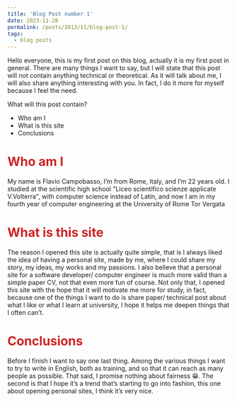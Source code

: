 ```yaml
---
title: 'Blog Post number 1'
date: 2023-11-28
permalink: /posts/2013/11/blog-post-1/
tags:
  - blog posts
---
```


Hello everyone, this is my first post on this blog, actually it is my first post in general. There are many things I want to say, but I will state that this post will not contain anything technical or theoretical. As it will talk about me, I will also share anything interesting with you. In fact, I do it more for myself because I feel the need.

What will this post contain?
- Who am I
- What is this site
- Conclusions

<span style="color: #ce2323">Who am I</span>
======
My name is Flavio Campobasso, I’m from Rome, Italy, and I’m 22 years old. I studied at the scientific high school "Liceo scientifico scienze applicate V.Volterra", with computer science instead of Latin, and now I am in my fourth year of computer engineering at the University of Rome Tor Vergata

<span style="color: #ce2323">What is this site</span>
======

The reason I opened this site is actually quite simple, that is I always liked the idea of having a personal site, made by me, where I could share my story, my ideas, my works and my passions. I also believe that a personal site for a software developer/ computer engineer is much more valid than a simple paper CV, not that even more fun of course. Not only that, I opened this site with the hope that it will motivate me more for study, in fact, because one of the things I want to do is share paper/ technical post about what I like or what I learn at university, I hope it helps me deepen things that I often can’t.


<span style="color: #ce2323">Conclusions</span>
=====
Before I finish I want to say one last thing. Among the various things I want to try to write in English, both as training, and so that it can reach as many people as possible. That said, I promise nothing about fairness 😁. The second is that I hope it’s a trend that’s starting to go into fashion, this one about opening personal sites, I think it’s very nice.
